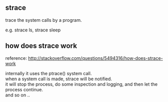 strace
------------------

trace the system calls by a program.

e.g. strace ls, strace sleep


how does strace work
------------------------

reference: http://stackoverflow.com/questions/5494316/how-does-strace-work

internally it uses the ptrace() system call.  
when a system call is made, strace will be notified.  
it will stop the process, do some inspection and logging, and then let the process continue.  
and so on ..

